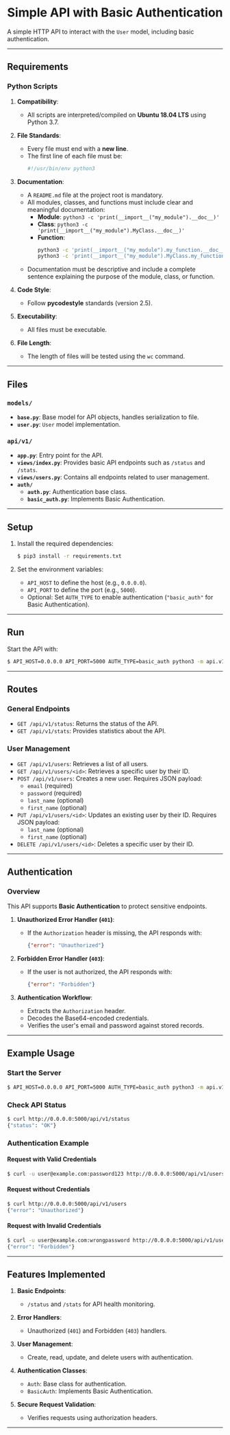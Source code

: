 # Simple API with Basic Authentication

A simple HTTP API to interact with the `User` model, including basic authentication.

---

## Requirements

### Python Scripts

1. **Compatibility**:
   - All scripts are interpreted/compiled on **Ubuntu 18.04 LTS** using Python 3.7.

2. **File Standards**:
   - Every file must end with a **new line**.
   - The first line of each file must be:  
     ```python
     #!/usr/bin/env python3
     ```

3. **Documentation**:
   - A `README.md` file at the project root is mandatory.
   - All modules, classes, and functions must include clear and meaningful documentation:
     - **Module**: `python3 -c 'print(__import__("my_module").__doc__)'`
     - **Class**: `python3 -c 'print(__import__("my_module").MyClass.__doc__)'`
     - **Function**:  
       ```bash
       python3 -c 'print(__import__("my_module").my_function.__doc__)'
       python3 -c 'print(__import__("my_module").MyClass.my_function.__doc__)'
       ```
   - Documentation must be descriptive and include a complete sentence explaining the purpose of the module, class, or function.

4. **Code Style**:
   - Follow **pycodestyle** standards (version 2.5).

5. **Executability**:
   - All files must be executable.

6. **File Length**:
   - The length of files will be tested using the `wc` command.

---

## Files

### `models/`

- **`base.py`**: Base model for API objects, handles serialization to file.
- **`user.py`**: `User` model implementation.

### `api/v1/`

- **`app.py`**: Entry point for the API.
- **`views/index.py`**: Provides basic API endpoints such as `/status` and `/stats`.
- **`views/users.py`**: Contains all endpoints related to user management.
- **`auth/`**
  - **`auth.py`**: Authentication base class.
  - **`basic_auth.py`**: Implements Basic Authentication.

---

## Setup

1. Install the required dependencies:

   ```bash
   $ pip3 install -r requirements.txt
   ```

2. Set the environment variables:

   - `API_HOST` to define the host (e.g., `0.0.0.0`).
   - `API_PORT` to define the port (e.g., `5000`).
   - Optional: Set `AUTH_TYPE` to enable authentication (`"basic_auth"` for Basic Authentication).

---

## Run

Start the API with:

```bash
$ API_HOST=0.0.0.0 API_PORT=5000 AUTH_TYPE=basic_auth python3 -m api.v1.app
```

---

## Routes

### General Endpoints

- `GET /api/v1/status`: Returns the status of the API.
- `GET /api/v1/stats`: Provides statistics about the API.

### User Management

- `GET /api/v1/users`: Retrieves a list of all users.
- `GET /api/v1/users/<id>`: Retrieves a specific user by their ID.
- `POST /api/v1/users`: Creates a new user. Requires JSON payload:
  - `email` (required)
  - `password` (required)
  - `last_name` (optional)
  - `first_name` (optional)
- `PUT /api/v1/users/<id>`: Updates an existing user by their ID. Requires JSON payload:
  - `last_name` (optional)
  - `first_name` (optional)
- `DELETE /api/v1/users/<id>`: Deletes a specific user by their ID.

---

## Authentication

### Overview

This API supports **Basic Authentication** to protect sensitive endpoints.

1. **Unauthorized Error Handler (`401`)**:  
   - If the `Authorization` header is missing, the API responds with:  
     ```json
     {"error": "Unauthorized"}
     ```

2. **Forbidden Error Handler (`403`)**:  
   - If the user is not authorized, the API responds with:  
     ```json
     {"error": "Forbidden"}
     ```

3. **Authentication Workflow**:
   - Extracts the `Authorization` header.
   - Decodes the Base64-encoded credentials.
   - Verifies the user's email and password against stored records.

---

## Example Usage

### Start the Server

```bash
$ API_HOST=0.0.0.0 API_PORT=5000 AUTH_TYPE=basic_auth python3 -m api.v1.app
```

### Check API Status

```bash
$ curl http://0.0.0.0:5000/api/v1/status
{"status": "OK"}
```

### Authentication Example

#### Request with Valid Credentials

```bash
$ curl -u user@example.com:password123 http://0.0.0.0:5000/api/v1/users
```

#### Request without Credentials

```bash
$ curl http://0.0.0.0:5000/api/v1/users
{"error": "Unauthorized"}
```

#### Request with Invalid Credentials

```bash
$ curl -u user@example.com:wrongpassword http://0.0.0.0:5000/api/v1/users
{"error": "Forbidden"}
```

---

## Features Implemented

1. **Basic Endpoints**:
   - `/status` and `/stats` for API health monitoring.

2. **Error Handlers**:
   - Unauthorized (`401`) and Forbidden (`403`) handlers.

3. **User Management**:
   - Create, read, update, and delete users with authentication.

4. **Authentication Classes**:
   - `Auth`: Base class for authentication.
   - `BasicAuth`: Implements Basic Authentication.

5. **Secure Request Validation**:
   - Verifies requests using authorization headers.

---
